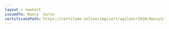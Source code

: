 ```yaml
--- 
layout : newCert 
issuedTo: Nancy  Sarin 
certificatePath: https://certifyme.online/img/cert/agilencr2020/NancySarin_fb928.png
--- 
```

